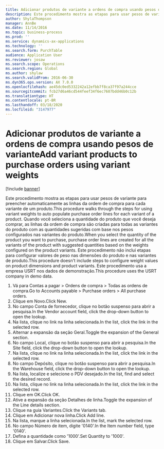 ```yaml
---
title: Adicionar produtos de variante a ordens de compra usando pesos de variante
description: Este procedimento mostra as etapas para usar pesos de variante para preencher automaticamente as linhas da ordem de compra para cada variante de um produto.
author: ShylaThompson
manager: AnnBe
ms.date: 11/14/2016
ms.topic: business-process
ms.prod: ''
ms.service: dynamics-ax-applications
ms.technology: ''
ms.search.form: PurchTable
audience: Application User
ms.reviewer: josaw
ms.search.scope: Operations
ms.search.region: Global
ms.author: shylaw
ms.search.validFrom: 2016-06-30
ms.dyn365.ops.version: AX 7.0.0
ms.openlocfilehash: ae45dc0ed5332242a12efbb7f8ca37f97a244cce
ms.sourcegitcommit: fcb27d6a46cd544feef34f6ec7607bdd46b0c12b
ms.translationtype: HT
ms.contentlocale: pt-BR
ms.lasthandoff: 03/18/2020
ms.locfileid: "3147977"
---
```

# <a name="add-variant-products-to-purchase-orders-using-variant-weights"></a><span data-ttu-id="ee4e2-103">Adicionar produtos de variante a ordens de compra usando pesos de variante</span><span class="sxs-lookup"><span data-stu-id="ee4e2-103">Add variant products to purchase orders using variant weights</span></span>

[!include [banner](../../includes/banner.md)]

<span data-ttu-id="ee4e2-104">Este procedimento mostra as etapas para usar pesos de variante para preencher automaticamente as linhas da ordem de compra para cada variante de um produto.</span><span class="sxs-lookup"><span data-stu-id="ee4e2-104">This procedure walks through the steps for using variant weights to auto populate purchase order lines for each variant of a product.</span></span> <span data-ttu-id="ee4e2-105">Quando você seleciona a quantidade do produto que você deseja comprar, as linhas da ordem de compra são criadas para todas as variantes do produto com as quantidades sugeridas com base nos pesos configurados nas variantes do produto.</span><span class="sxs-lookup"><span data-stu-id="ee4e2-105">When you select the quantity of the product you want to purchase, purchase order lines are created for all the variants of the product with suggested quantities based on the weights configured on the product variants.</span></span> <span data-ttu-id="ee4e2-106">Este procedimento não inclui etapas para configurar valores de peso nas dimensões do produto e nas variantes de produto.</span><span class="sxs-lookup"><span data-stu-id="ee4e2-106">This procedure doesn't include steps to configure weight values on product dimensions and product variants.</span></span> <span data-ttu-id="ee4e2-107">Este procedimento usa a empresa USRT nos dados de demonstração.</span><span class="sxs-lookup"><span data-stu-id="ee4e2-107">This procedure uses the USRT company in demo data.</span></span>

1. <span data-ttu-id="ee4e2-108">Vá para Contas a pagar > Ordens de compra > Todas as ordens de compra.</span><span class="sxs-lookup"><span data-stu-id="ee4e2-108">Go to Accounts payable > Purchase orders > All purchase orders.</span></span>
2. <span data-ttu-id="ee4e2-109">Clique em Novo.</span><span class="sxs-lookup"><span data-stu-id="ee4e2-109">Click New.</span></span>
3. <span data-ttu-id="ee4e2-110">No campo Conta de fornecedor, clique no botão suspenso para abrir a pesquisa.</span><span class="sxs-lookup"><span data-stu-id="ee4e2-110">In the Vendor account field, click the drop-down button to open the lookup.</span></span>
4. <span data-ttu-id="ee4e2-111">Na lista, clique no link na linha selecionada.</span><span class="sxs-lookup"><span data-stu-id="ee4e2-111">In the list, click the link in the selected row.</span></span>
5. <span data-ttu-id="ee4e2-112">Alternar a expansão da seção Geral.</span><span class="sxs-lookup"><span data-stu-id="ee4e2-112">Toggle the expansion of the General section.</span></span>
6. <span data-ttu-id="ee4e2-113">No campo Local, clique no botão suspenso para abrir a pesquisa.</span><span class="sxs-lookup"><span data-stu-id="ee4e2-113">In the Site field, click the drop-down button to open the lookup.</span></span>
7. <span data-ttu-id="ee4e2-114">Na lista, clique no link na linha selecionada.</span><span class="sxs-lookup"><span data-stu-id="ee4e2-114">In the list, click the link in the selected row.</span></span>
8. <span data-ttu-id="ee4e2-115">No campo Depósito, clique no botão suspenso para abrir a pesquisa.</span><span class="sxs-lookup"><span data-stu-id="ee4e2-115">In the Warehouse field, click the drop-down button to open the lookup.</span></span>
9. <span data-ttu-id="ee4e2-116">Na lista, localize e selecione o PDV desejado.</span><span class="sxs-lookup"><span data-stu-id="ee4e2-116">In the list, find and select the desired record.</span></span>
10. <span data-ttu-id="ee4e2-117">Na lista, clique no link na linha selecionada.</span><span class="sxs-lookup"><span data-stu-id="ee4e2-117">In the list, click the link in the selected row.</span></span>
11. <span data-ttu-id="ee4e2-118">Clique em OK.</span><span class="sxs-lookup"><span data-stu-id="ee4e2-118">Click OK.</span></span>
12. <span data-ttu-id="ee4e2-119">Ative a expansão da seção Detalhes de linha.</span><span class="sxs-lookup"><span data-stu-id="ee4e2-119">Toggle the expansion of the Line details section.</span></span>
13. <span data-ttu-id="ee4e2-120">Clique na guia Variantes.</span><span class="sxs-lookup"><span data-stu-id="ee4e2-120">Click the Variants tab.</span></span>
14. <span data-ttu-id="ee4e2-121">Clique em Adicionar nova linha.</span><span class="sxs-lookup"><span data-stu-id="ee4e2-121">Click Add line.</span></span>
15. <span data-ttu-id="ee4e2-122">Na lista, marque a linha selecionada.</span><span class="sxs-lookup"><span data-stu-id="ee4e2-122">In the list, mark the selected row.</span></span>
16. <span data-ttu-id="ee4e2-123">No campo Número de item, digite '0140'.</span><span class="sxs-lookup"><span data-stu-id="ee4e2-123">In the Item number field, type '0140'.</span></span>
17. <span data-ttu-id="ee4e2-124">Defina a quantidade como '1000'.</span><span class="sxs-lookup"><span data-stu-id="ee4e2-124">Set Quantity to '1000'.</span></span>
18. <span data-ttu-id="ee4e2-125">Clique em Salvar.</span><span class="sxs-lookup"><span data-stu-id="ee4e2-125">Click Save.</span></span>

